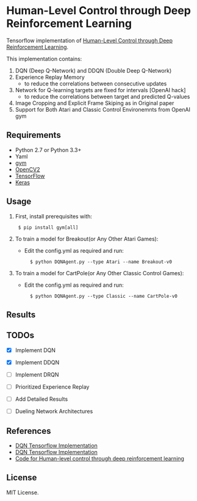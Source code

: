 # Human-Level Control through Deep Reinforcement Learning

Tensorflow implementation of [Human-Level Control through Deep Reinforcement Learning](http://home.uchicago.edu/~arij/journalclub/papers/2015_Mnih_et_al.pdf).


This implementation contains:

1. DQN (Deep Q-Network) and DDQN (Double Deep Q-Network)
2. Experience Replay Memory
    - to reduce the correlations between consecutive updates
3. Network for Q-learning targets are fixed for intervals [OpenAI hack]
    - to reduce the correlations between target and predicted Q-values
4. Image Cropping and Explicit Frame Skiping as in Original paper
5. Support for Both Atari and Classic Control Environemnts from OpenAI gym

## Requirements

- Python 2.7 or Python 3.3+
- Yaml
- [gym](https://github.com/openai/gym)
- [OpenCV2](http://opencv.org/)
- [TensorFlow](https://github.com/tensorflow/tensorflow)
- [Keras](https://keras.io/)

## Usage

1. First, install prerequisites with:

        $ pip install gym[all]

2. To train a model for Breakout(or Any Other Atari Games):
    - Edit the config.yml as required and run:

            $ python DQNAgent.py --type Atari --name Breakout-v0

3. To train a model for CartPole(or Any Other Classic Control Games):
    - Edit the config.yml as required and run:

            $ python DQNAgent.py --type Classic --name CartPole-v0



## Results



## TODOs
- [x] Implement DQN
- [x] Implement DDQN
- [ ] Implement DRQN
- [ ] Prioritized Experience Replay
- [ ] Add Detailed Results
- [ ] Dueling Network Architectures



## References

- [DQN Tensorflow Implementation](https://github.com/carpedm20/deep-rl-tensorflow)
- [DQN Tensorflow Implementation](https://github.com/devsisters/DQN-tensorflow)
- [Code for Human-level control through deep reinforcement learning](https://sites.google.com/a/deepmind.com/dqn/)


## License

MIT License.
